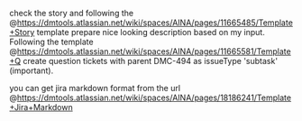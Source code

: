 check the story  and following the @https://dmtools.atlassian.net/wiki/spaces/AINA/pages/11665485/Template+Story template prepare nice looking description based on my input. Following the template @https://dmtools.atlassian.net/wiki/spaces/AINA/pages/11665581/Template+Q  create question tickets with parent DMC-494 as issueType 'subtask' (important).

you can get jira markdown format from the url @https://dmtools.atlassian.net/wiki/spaces/AINA/pages/18186241/Template+Jira+Markdown 